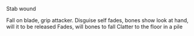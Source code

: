 Stab wound

Fall on blade, grip attacker.
Disguise self fades, bones show
look at hand, will it to be released
Fades, will bones to fall
Clatter to the floor in a pile